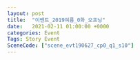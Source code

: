 ```yaml
---
layout: post
title:  "이벤트_2019여름_0화_오프닝"
date:   2021-02-11 01:00:00 +0000
categories: Event
Tags: Story Event
SceneCode: ["scene_evt190627_cp0_q1_s10"]
---
```

